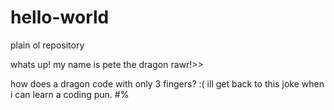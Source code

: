# hello-world

plain ol repository


whats up! my name is pete the dragon rawr!>>


how does a dragon code with only 3 fingers? :(
ill get back to this joke when i can learn a coding pun. #$%bye4now#$%
